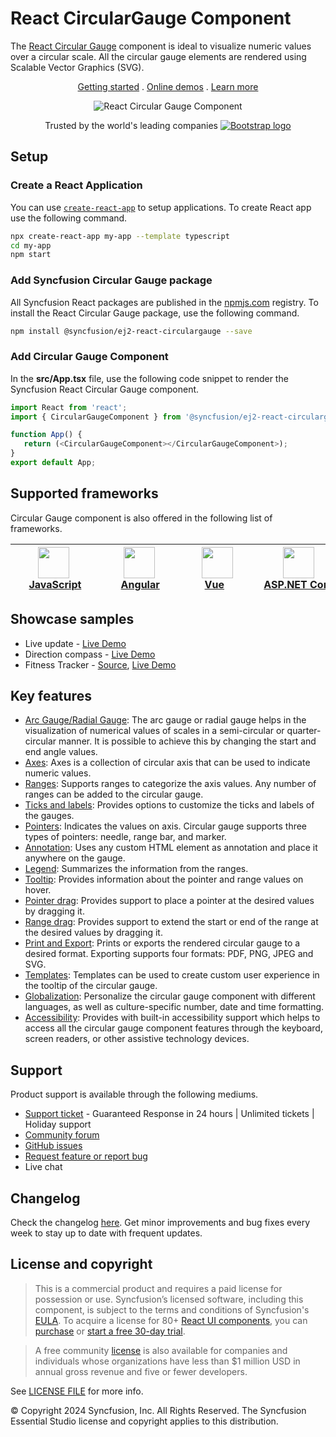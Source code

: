 # React CircularGauge Component

The [React Circular Gauge](https://www.syncfusion.com/react-components/react-circular-gauge?utm_source=npm&utm_medium=listing&utm_campaign=react-circulargauge-npm) component is ideal to visualize numeric values over a circular scale. All the circular gauge elements are rendered using Scalable Vector Graphics (SVG).

<p align="center">
    <a href="https://ej2.syncfusion.com/react/documentation/circular-gauge/getting-started/?utm_source=npm&utm_medium=listing&utm_campaign=react-circulargauge-npm">Getting started</a> . 
    <a href="https://ej2.syncfusion.com/react/demos/?utm_source=npm&utm_medium=listing&utm_campaign=react-circulargauge-npm#/bootstrap5/circular-gauge/default-functionalities">Online demos</a> . 
    <a href="https://www.syncfusion.com/react-components/react-circular-gauge?utm_source=npm&utm_medium=listing&utm_campaign=react-circulargauge-npm">Learn more</a>
</p>

<p align="center">
    <img src="https://raw.githubusercontent.com/SyncfusionExamples/nuget-img/master/react/react-circular-gauge.png" alt="React Circular Gauge Component">
</p>

<p align="center">
Trusted by the world's leading companies
  <a href="https://www.syncfusion.com">
    <img src="https://raw.githubusercontent.com/SyncfusionExamples/nuget-img/master/syncfusion/syncfusion-trusted-companies.webp" alt="Bootstrap logo">
  </a>
</p>

## Setup

### Create a React Application

You can use [`create-react-app`](https://github.com/facebookincubator/create-react-app) to setup applications. To create React app use the following command.

```bash
npx create-react-app my-app --template typescript
cd my-app
npm start
```

### Add Syncfusion Circular Gauge package

All Syncfusion React packages are published in the [npmjs.com](https://www.npmjs.com/~syncfusionorg) registry. To install the React Circular Gauge package, use the following command.

```sh
npm install @syncfusion/ej2-react-circulargauge --save
```

### Add Circular Gauge Component

In the **src/App.tsx** file, use the following code snippet to render the Syncfusion React Circular Gauge component.

```typescript
import React from 'react';
import { CircularGaugeComponent } from '@syncfusion/ej2-react-circulargauge';

function App() {
   return (<CircularGaugeComponent></CircularGaugeComponent>);
}
export default App;
```

## Supported frameworks

Circular Gauge component is also offered in the following list of frameworks.

| [<img src="https://ej2.syncfusion.com/github/images/js.svg" height="50" />](https://www.syncfusion.com/javascript-ui-controls?utm_medium=listing&utm_source=github)<br/>&nbsp;&nbsp;&nbsp;&nbsp;&nbsp;[JavaScript](https://www.syncfusion.com/javascript-ui-controls?utm_medium=listing&utm_source=github)&nbsp;&nbsp;&nbsp;&nbsp; | [<img src="https://ej2.syncfusion.com/github/images/angular.svg"  height="50" />](https://www.syncfusion.com/angular-components/?utm_medium=listing&utm_source=github)<br/>&nbsp;&nbsp;&nbsp;&nbsp;&nbsp;&nbsp;&nbsp;[Angular](https://www.syncfusion.com/angular-components/?utm_medium=listing&utm_source=github)&nbsp;&nbsp;&nbsp;&nbsp;&nbsp;&nbsp; | [<img src="https://ej2.syncfusion.com/github/images/vue.svg" height="50" />](https://www.syncfusion.com/vue-ui-components?utm_medium=listing&utm_source=github)<br/>&nbsp;&nbsp;&nbsp;&nbsp;&nbsp;&nbsp;&nbsp;[Vue](https://www.syncfusion.com/vue-ui-components?utm_medium=listing&utm_source=github)&nbsp;&nbsp;&nbsp;&nbsp;&nbsp;&nbsp;&nbsp;&nbsp;&nbsp; | [<img src="https://ej2.syncfusion.com/github/images/netcore.svg" height="50" />](https://www.syncfusion.com/aspnet-core-ui-controls?utm_medium=listing&utm_source=github)<br/>&nbsp;&nbsp;[ASP.NET&nbsp;Core](https://www.syncfusion.com/aspnet-core-ui-controls?utm_medium=listing&utm_source=github)&nbsp;&nbsp; | [<img src="https://ej2.syncfusion.com/github/images/netmvc.svg" height="50" />](https://www.syncfusion.com/aspnet-mvc-ui-controls?utm_medium=listing&utm_source=github)<br/>&nbsp;&nbsp;[ASP.NET&nbsp;MVC](https://www.syncfusion.com/aspnet-mvc-ui-controls?utm_medium=listing&utm_source=github)&nbsp;&nbsp; | 
| :-----: | :-----: | :-----: | :-----: | :-----: |

## Showcase samples

* Live update - [Live Demo](https://ej2.syncfusion.com/react/demos/#/bootstrap5/circular-gauge/data-sample)
* Direction compass - [Live Demo](https://ej2.syncfusion.com/react/demos/#/bootstrap5/circular-gauge/direction-compass)
* Fitness Tracker - [Source](https://github.com/SyncfusionExamples/showcase-react-health-tracker-dashboard-demo), [Live Demo](https://ej2.syncfusion.com/showcase/react/fitness-tracker-app/)

## Key features

* [Arc Gauge/Radial Gauge](https://ej2.syncfusion.com/react/documentation/circular-gauge/gauge-axes/?utm_source=npm&utm_medium=listing&utm_campaign=react-circulargauge-npm#angles-and-direction): The arc gauge or radial gauge helps in the visualization of numerical values of scales in a semi-circular or quarter-circular manner. It is possible to achieve this by changing the start and end angle values.
* [Axes](https://ej2.syncfusion.com/react/documentation/circular-gauge/gauge-axes/?utm_source=npm&utm_medium=listing&utm_campaign=react-circulargauge-npm): Axes is a collection of circular axis that can be used to indicate numeric values.
* [Ranges](https://ej2.syncfusion.com/react/documentation/circular-gauge/gauge-ranges/?utm_source=npm&utm_medium=listing&utm_campaign=react-circulargauge-npm): Supports ranges to categorize the axis values. Any number of ranges can be added to the circular gauge.
* [Ticks and labels](https://ej2.syncfusion.com/react/demos/?utm_source=npm&utm_medium=listing&utm_campaign=react-circulargauge-npm#/bootstrap5/circular-gauge/ticks-and-labels): Provides options to customize the ticks and labels of the gauges.
* [Pointers](https://ej2.syncfusion.com/react/documentation/circular-gauge/gauge-pointers/?utm_source=npm&utm_medium=listing&utm_campaign=react-circulargauge-npm): Indicates the values on axis. Circular gauge supports three types of pointers: needle, range bar, and marker.
* [Annotation](https://ej2.syncfusion.com/react/documentation/circular-gauge/gauge-annotations/?utm_source=npm&utm_medium=listing&utm_campaign=react-circulargauge-npm): Uses any custom HTML element as annotation and place it anywhere on the gauge.
* [Legend](https://ej2.syncfusion.com/react/documentation/circular-gauge/gauge-legend/?utm_source=npm&utm_medium=listing&utm_campaign=react-circulargauge-npm): Summarizes the information from the ranges.
* [Tooltip](https://ej2.syncfusion.com/react/documentation/circular-gauge/gauge-user-interaction/?utm_source=npm&utm_medium=listing&utm_campaign=react-circulargauge-npm#tooltip-for-pointers): Provides information about the pointer and range values on hover.
* [Pointer drag](https://ej2.syncfusion.com/react/documentation/circular-gauge/gauge-user-interaction/?utm_source=npm&utm_medium=listing&utm_campaign=react-circulargauge-npm#pointer-drag): Provides support to place a pointer at the desired values by dragging it.
* [Range drag](https://ej2.syncfusion.com/react/demos/?utm_source=npm&utm_medium=listing&utm_campaign=react-circulargauge-npm#/bootstrap5/circular-gauge/pointer-ranges-drag): Provides support to extend the start or end of the range at the desired values by dragging it.
* [Print and Export](https://ej2.syncfusion.com/react/documentation/circular-gauge/gauge-print-and-export/?utm_source=npm&utm_medium=listing&utm_campaign=react-circulargauge-npm): Prints or exports the rendered circular gauge to a desired format. Exporting supports four formats: PDF, PNG, JPEG and SVG.
* [Templates](https://ej2.syncfusion.com/react/demos/?utm_source=npm&utm_medium=listing&utm_campaign=react-circulargauge-npm#/bootstrap5/circular-gauge/tooltip): Templates can be used to create custom user experience in the tooltip of the circular gauge.
* [Globalization](https://ej2.syncfusion.com/react/documentation/circular-gauge/internationalization/?utm_source=npm&utm_medium=listing&utm_campaign=react-circulargauge-npm): Personalize the circular gauge component with different languages, as well as culture-specific number, date and time formatting.
* [Accessibility](https://ej2.syncfusion.com/react/documentation/circular-gauge/accessibility/?utm_source=npm&utm_medium=listing&utm_campaign=react-circulargauge-npm): Provides with built-in accessibility support which helps to access all the circular gauge component features through the keyboard, screen readers, or other assistive technology devices. 

## Support

Product support is available through the following mediums.

* [Support ticket](https://support.syncfusion.com/support/tickets/create) - Guaranteed Response in 24 hours | Unlimited tickets | Holiday support
* [Community forum](https://www.syncfusion.com/forums/react-js2?utm_source=npm&utm_medium=listing&utm_campaign=react-circulargauge-npm)
* [GitHub issues](https://github.com/syncfusion/ej2-react-ui-components/issues/new)
* [Request feature or report bug](https://www.syncfusion.com/feedback/react?utm_source=npm&utm_medium=listing&utm_campaign=react-circulargauge-npm)
* Live chat

## Changelog

Check the changelog [here](https://github.com/syncfusion/ej2-react-ui-components/blob/master/components/circulargauge/CHANGELOG.md?utm_source=npm&utm_campaign=react-circulargauge-npm). Get minor improvements and bug fixes every week to stay up to date with frequent updates.

## License and copyright

> This is a commercial product and requires a paid license for possession or use. Syncfusion’s licensed software, including this component, is subject to the terms and conditions of Syncfusion's [EULA](https://www.syncfusion.com/eula/es/). To acquire a license for 80+ [React UI components](https://www.syncfusion.com/react-components), you can [purchase](https://www.syncfusion.com/sales/products) or [start a free 30-day trial](https://www.syncfusion.com/account/manage-trials/start-trials).

> A free community [license](https://www.syncfusion.com/products/communitylicense) is also available for companies and individuals whose organizations have less than $1 million USD in annual gross revenue and five or fewer developers.

See [LICENSE FILE](https://github.com/syncfusion/ej2-react-ui-components/blob/master/components/circulargauge/license?utm_source=npm&utm_campaign=react-circulargauge-npm) for more info.

&copy; Copyright 2024 Syncfusion, Inc. All Rights Reserved. The Syncfusion Essential Studio license and copyright applies to this distribution.